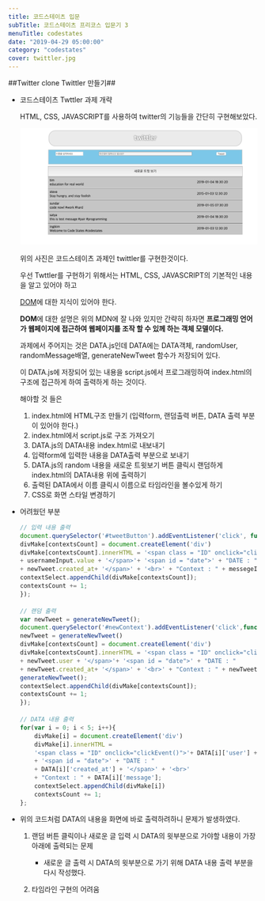 ```yaml
---
title: 코드스테이츠 입문
subTitle: 코드스테이츠 프리코스 입문기 3
menuTitle: codestates
date: "2019-04-29 05:00:00"
category: "codestates"
cover: twittler.jpg
---
```


##Twitter clone Twittler 만들기##

+ 코드스테이츠 Twttler 과제 개략

    HTML, CSS, JAVASCRIPT를 사용하여 twitter의 기능들을 간단히 구현해보았다.

    ![내가만든TWITTLER](twittler.jpg)

    위의 사진은 코드스테이츠 과제인 twittler를 구현한것이다.

    우선 Twttler를 구현하기 위해서는 HTML, CSS, JAVASCRIPT의 기본적인 내용을 알고 있어야 하고

    [DOM](https://developer.mozilla.org/ko/docs/Gecko_DOM_Reference/%EC%86%8C%EA%B0%9C)에 대한 지식이 있어야 한다. 

    **DOM**에 대한 설명은 위의 MDN에 잘 나와 있지만 간략히 하자면 **프로그래밍 언어가 웹페이지에 접근하여 웹페이지를 조작 할 수 있께 하는 객체 모델이다.**

    과제에서 주어지는 것은 DATA.js인데 DATA에는 DATA객체, randomUser, randomMessage배열, generateNewTweet 함수가 저장되어 있다.

    이 DATA.js에 저장되어 있는 내용을 script.js에서 프로그래밍하여 index.html의 구조에 접근하게 하여 출력하게 하는 것이다.

    해야할 것 들은 

    1. index.html에 HTML구조 만들기 (입력form, 랜덤출력 버튼, DATA 출력 부분이 있어야 한다.)
    2. index.html에서 script.js로 구조 가져오기
    3. DATA.js의 DATA내용 index.html로 내보내기
    4. 입력form에 입력한 내용을 DATA출력 부분으로 보내기 
    5. DATA.js의 random 내용을 새로운 트윗보기 버튼 클릭시 랜덤하게 index.html의 DATA내용 위에 출력하기
    6. 출력된 DATA에서 이름 클릭시 이름으로 타임라인을 볼수있게 하기
    7. CSS로 화면 스타일 변경하기
    


+ 어려웠던 부분

    ```javascript
    // 입력 내용 출력
    document.querySelector('#tweetButton').addEventListener('click', function(){
    divMake[contextsCount] = document.createElement('div')
    divMake[contextsCount].innerHTML = '<span class = "ID" onclick="clickEvent()">' 
    + usernameInput.value + '</span>'+ '<span id = "date">' + "DATE : " 
    + newTweet.created_at+ '</span>' + '<br>' + "Context : " + messegeInput.value;
    contextSelect.appendChild(divMake[contextsCount]);
    contextsCount += 1;
    });

    // 랜덤 출력
    var newTweet = generateNewTweet();
    document.querySelector('#newContext').addEventListener('click',function(){
    newTweet = generateNewTweet()
    divMake[contextsCount] = document.createElement('div')
    divMake[contextsCount].innerHTML = '<span class = "ID" onclick="clickEvent()">' 
    + newTweet.user + '</span>'+ '<span id = "date">' + "DATE : " 
    + newTweet.created_at+ '</span>' + '<br>' + "Context : " + newTweet.message;
    generateNewTweet();
    contextSelect.appendChild(divMake[contextsCount]);
    contextsCount += 1;
    });

    // DATA 내용 출력
    for(var i = 0; i < 5; i++){
        divMake[i] = document.createElement('div')
        divMake[i].innerHTML = 
        '<span class = "ID" onclick="clickEvent()">'+ DATA[i]['user'] + '</span>'
        + '<span id = "date">' + "DATE : " 
        + DATA[i]['created_at'] + '</span>' + '<br>' 
        + "Context : " + DATA[i]['message'];
        contextSelect.appendChild(divMake[i])
        contextsCount += 1;
    };
    ```

+ 위의 코드처럼 DATA의 내용을 화면에 바로 출력하려하니 문제가 발생하였다.

    1. 랜덤 버튼 클릭이나 새로운 글 입력 시 DATA의 윗부분으로 가야할 내용이 가장 아래에 출력되는 문제

        + 새로운 글 출력 시 DATA의 윗부분으로 가기 위해 DATA 내용 출력 부분을 다시 작성했다.


    2. 타임라인 구현의 어려움
